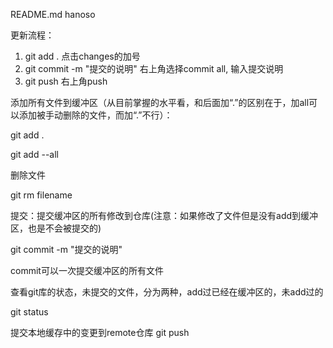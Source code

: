 README.md
hanoso

更新流程：
1. git add .   点击changes的加号
2. git commit -m "提交的说明"   右上角选择commit all, 输入提交说明
3. git push  右上角push


添加所有文件到缓冲区（从目前掌握的水平看，和后面加“.”的区别在于，加all可以添加被手动删除的文件，而加“.”不行）：

git add .

git add --all

删除文件

git rm filename

提交：提交缓冲区的所有修改到仓库(注意：如果修改了文件但是没有add到缓冲区，也是不会被提交的)

git commit -m "提交的说明"

commit可以一次提交缓冲区的所有文件

查看git库的状态，未提交的文件，分为两种，add过已经在缓冲区的，未add过的

git status 

提交本地缓存中的变更到remote仓库
git push